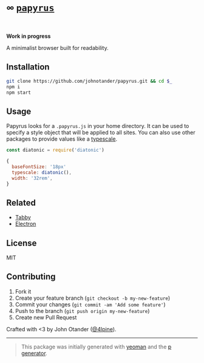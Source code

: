 # ༛ [`papyrus`](https://www.youtube.com/watch?v=FrEdbKwivCI)

__Work in progress__

A minimalist browser built for readability.

## Installation

```bash
git clone https://github.com/johnotander/papyrus.git && cd $_
npm i
npm start
```

## Usage

Papyrus looks for a `.papyrus.js` in your home directory.
It can be used to specify a style object that will be applied to all sites.
You can also use other packages to provide values like a [typescale](https://github.com/johnotander/diatonic).

```javascript
const diatonic = require('diatonic')

{
  baseFontSize: '18px'
  typescale: diatonic(),
  width: '32rem',
}
```

## Related

- [Tabby](https://github.com/maxogden/tabby)
- [Electron](https://github.com/electron/electron)

## License

MIT

## Contributing

1. Fork it
2. Create your feature branch (`git checkout -b my-new-feature`)
3. Commit your changes (`git commit -am 'Add some feature'`)
4. Push to the branch (`git push origin my-new-feature`)
5. Create new Pull Request

Crafted with <3 by John Otander ([@4lpine](https://twitter.com/4lpine)).

***

> This package was initially generated with [yeoman](http://yeoman.io) and the [p generator](https://github.com/johnotander/generator-p.git).

